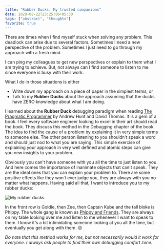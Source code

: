 ```yaml
---
title: "Rubber Ducks: My trusted companions"
date: 2020-08-22T23:25:06+05:30
tags: ["abstract", "thoughts"]
favorite: true
---
```


There are times when I find myself stuck when solving any problem. This deadlock can arise due to several factors. Sometimes I need a new perspective of the problem. Sometimes I just need to go through my approach with a fresh mind.

I can ping my colleagues to get new perspectives or explain to them what I am trying to achieve. But, not always can I find someone to listen to me since everyone is busy with their work.

What I do in those situations is either

- Write down my approach on a piece of paper in the simplest terms, or
- Talk to my **Rubber Ducks** about the approach assuming that the ducks have ZERO knowledge about what I am doing.

I learned about the **Rubber Duck** debugging paradigm when reading [The Pragmatic Programmer][tpp] by Andrew Hunt and David Thomas. It is a gem of a book. I feel every software engineer looking to excel in their art should read the book. They discuss this method in the Debugging chapter of the book. The idea to find the cause of a problem by explaining it in very simple terms to someone else. The other person listening to you shouldn't speak a word and should just nod to what you are saying. This simple exercise of explaining your approach in very well defined and atomic steps can give you new insights to your problem.

Obviously you can't have someone with you all the time to just listen to you. And here comes the importance of inanimate objects that can't speak. They are the ideal ones that you can explain your problem to. There are some positive effects like they won't ever judge you, they are always with you no matter what happens. Having said all that, I want to introduce you to my rubber ducks:

![My rubber ducks](/images/rubber-ducks.jpg)

In the front row is Goldie, then Zee, then Captain Kube and the tall bloke is Phippy. The whole gang is known as [Phippy and Friends][phippy]. They are always on my table looking over me and listen to me whenever I want to speak to them. I know it's a bit intimidating someone looking at you all the time, but eventually you get along with them. :wink:

_Do note that this method works for me, but not necessarily would it work for everyone. I always ask people to find their own debugging comfort zone._


[phippy]: https://phippy.io
[tpp]: https://pragprog.com/titles/tpp20/the-pragmatic-programmer-20th-anniversary-edition/
